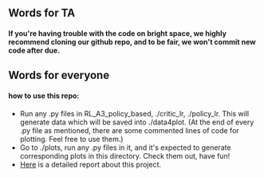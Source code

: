 ## Words for TA
#### If you're having trouble with the code on bright space, we highly recommend cloning our github repo, and to be fair, we won't commit new code after due.
## Words for everyone
#### how to use this repo:
- Run any .py files in RL_A3_policy_based, ./critic_lr, ./policy_lr. This will generate data which will be saved into ./data4plot. (At the end of every .py file as mentioned, there are some commented lines of code for plotting. Feel free to use them.)
- Go to ./plots, run any .py files in it, and it's expected to generate corresponding plots in this directory. Check them out, have fun!
- [Here](https://github.com/LI-SUJU/RL_A3_policy_based/blob/main/RL_A3_8_pages_with_reference.pdf) is a detailed report about this project.
